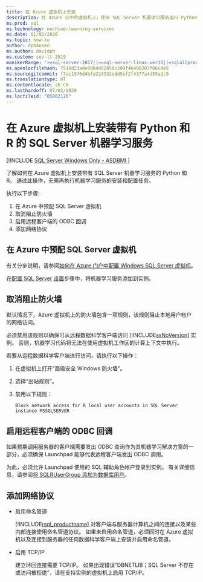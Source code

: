 ```yaml
---
title: 在 Azure 虚拟机上安装
description: 在 Azure 云中的虚拟机上，使用 SQL Server 机器学习服务运行 Python 和 R 数据科学以及机器学习解决方案。
ms.prod: sql
ms.technology: machine-learning-services
ms.date: 01/02/2020
ms.topic: how-to
author: dphansen
ms.author: davidph
ms.custom: seo-lt-2019
monikerRange: '>=sql-server-2017||>=sql-server-linux-ver15||=sqlallproducts-allversions'
ms.openlocfilehash: 7516d23ade89b4d82858c209f46498207f06cde5
ms.sourcegitcommit: f7ac1976d4bfa224332edd9ef2f4377a4d55a2c9
ms.translationtype: HT
ms.contentlocale: zh-CN
ms.lasthandoff: 07/02/2020
ms.locfileid: "85882126"
---
```

# <a name="install-sql-server-machine-learning-services-with-python-and-r-on-an-azure-virtual-machine"></a>在 Azure 虚拟机上安装带有 Python 和 R 的 SQL Server 机器学习服务
[!INCLUDE [SQL Server Windows Only - ASDBMI ](../../includes/applies-to-version/sql-windows-only-asdbmi.md)]

了解如何在 Azure 虚拟机上安装带有 SQL Server 机器学习服务的 Python 和 R。 通过此操作，无需再执行机器学习服务的安装和配置任务。

执行以下步骤:

1. 在 Azure 中预配 SQL Server 虚拟机
1. 取消阻止防火墙
1. 启用远程客户端的 ODBC 回调
1. 添加网络协议

## <a name="provision-sql-server-virtual-machine-in-azure"></a>在 Azure 中预配 SQL Server 虚拟机

有关分步说明，请参阅[如何在 Azure 门户中配置 Windows SQL Server 虚拟机](https://docs.microsoft.com/azure/virtual-machines/windows/sql/virtual-machines-windows-portal-sql-server-provision)。 

在[配置 SQL Server 设置](https://docs.microsoft.com/azure/virtual-machines/windows/sql/virtual-machines-windows-portal-sql-server-provision#3-configure-sql-server-settings)步骤中，将机器学习服务添加到实例。

<a name="firewall"></a>

## <a name="unblock-the-firewall"></a>取消阻止防火墙

默认情况下，Azure 虚拟机上的防火墙包含一项规则，该规则阻止本地用户帐户的网络访问。

必须禁用该规则以确保可从远程数据科学客户端访问 [!INCLUDE[ssNoVersion](../../includes/ssnoversion-md.md)] 实例。  否则，机器学习代码将无法在使用虚拟机工作区的计算上下文中执行。

若要从远程数据科学客户端进行访问，请执行以下操作：

1. 在虚拟机上打开“高级安全 Windows 防火墙”。
2. 选择“出站规则”。 
3. 禁用以下规则：
  
     `Block network access for R local user accounts in SQL Server instance MSSQLSERVER`
  
## <a name="enable-odbc-callbacks-for-remote-clients"></a>启用远程客户端的 ODBC 回调

如果预期调用服务器的客户端需要发出 ODBC 查询作为其机器学习解决方案的一部分，必须确保 Launchpad 能够代表远程客户端发出 ODBC 调用。 

为此，必须允许 Launchpad 使用的 SQL 辅助角色帐户登录到实例。 有关详细信息，请参阅[将 SQLRUserGroup 添加为数据库用户](../security/create-a-login-for-sqlrusergroup.md)。

<a name="network"></a>

## <a name="add-network-protocols"></a>添加网络协议

+ 启用命名管道
  
  [!INCLUDE[rsql_productname](../../includes/rsql-productname-md.md)] 对客户端与服务器计算机之间的连接以及某些内部连接使用命名管道协议。 如果未启用命名管道，必须同时在 Azure 虚拟机以及连接到服务器的任何数据科学客户端上安装并启用命名管道。
  
+ 启用 TCP/IP

  建立环回连接需要 TCP/IP。 如果出现错误“DBNETLIB；SQL Server 不存在或访问被拒绝”，请在支持实例的虚拟机上启用 TCP/IP。